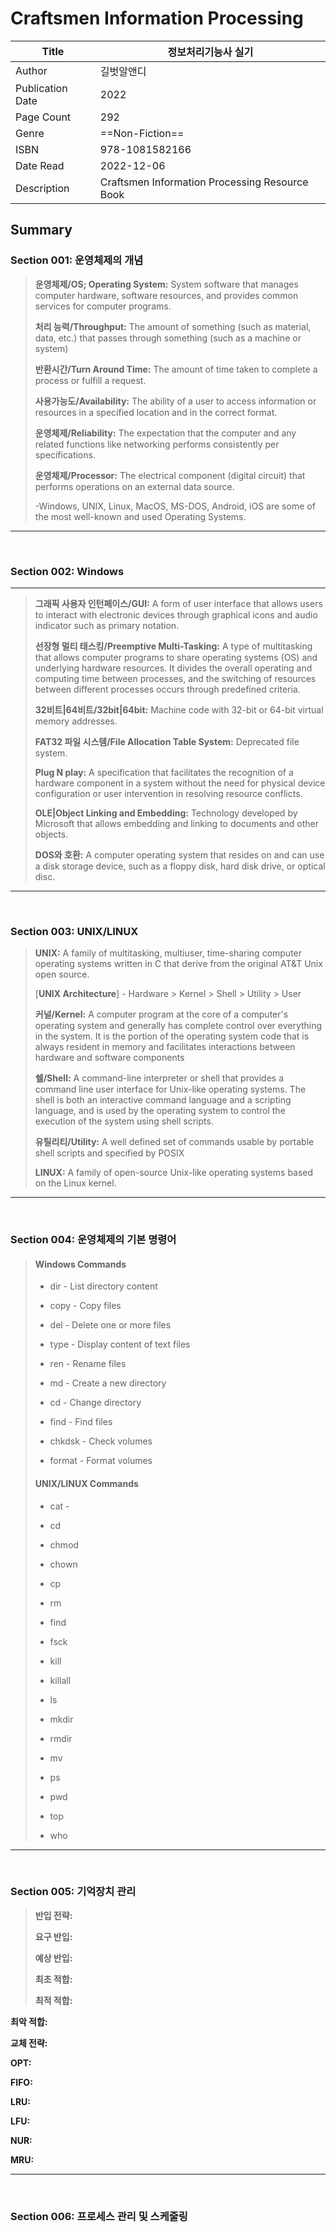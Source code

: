 # Craftsmen Information Processing

| Title            | 정보처리기능사 실기                                 |
|------------------|--------------------------------------------|
| Author           | 길벗알앤디                                      |
| Publication Date | 2022                                       |
| Page Count       | 292                                        |
| Genre            | ==Non-Fiction==                            |
| ISBN             | 978-1081582166                             |
| Date Read        | 2022-12-06                                 |
| Description      | Craftsmen Information Processing Resource Book |


## Summary

### Section 001: 운영체제의 개념

> __운영체제/OS; Operating System:__ System software that manages computer hardware, software resources, and provides common services for computer programs.
> 
> __처리 능력/Throughput:__ The amount of something (such as material, data, etc.) that passes through something (such as a machine or system)
>
> __반환시간/Turn Around Time:__ The amount of time taken to complete a process or fulfill a request.
>
> __사용가능도/Availability:__ The ability of a user to access information or resources in a specified location and in the correct format.
>
> __운영체제/Reliability:__ The expectation that the computer and any related functions like networking performs consistently per specifications.
>
> __운영체제/Processor:__ The electrical component (digital circuit) that performs operations on an external data source.
>
> -Windows, UNIX, Linux, MacOS, MS-DOS, Android, iOS are some of the most well-known and used Operating Systems.

---
<br/>

### Section 002: Windows

---
> __그래픽 사용자 인턴페이스/GUI:__ A form of user interface that allows users to interact with electronic devices through graphical icons and audio indicator such as primary notation.
> 
> __선장형 멀티 태스킹/Preemptive Multi-Tasking:__ A type of multitasking that allows computer programs to share operating systems (OS) and underlying hardware resources. It divides the overall operating and computing time between processes, and the switching of resources between different processes occurs through predefined criteria.
>
> __32비트|64비트/32bit|64bit:__ Machine code with 32-bit or 64-bit virtual memory addresses.
>
> __FAT32 파일 시스템/File Allocation Table System:__ Deprecated file system.
>
> __Plug N play:__ A specification that facilitates the recognition of a hardware component in a system without the need for physical device configuration or user intervention in resolving resource conflicts.
> 
> __OLE|Object Linking and Embedding:__ Technology developed by Microsoft that allows embedding and linking to documents and other objects.
>
> __DOS와 호환:__ A computer operating system that resides on and can use a disk storage device, such as a floppy disk, hard disk drive, or optical disc.

---
<br/>

### Section 003: UNIX/LINUX

> __UNIX:__ A family of multitasking, multiuser, time-sharing computer operating systems written in C that derive from the original AT&T Unix open source.
>
> [__UNIX Architecture__] - Hardware > Kernel > Shell > Utility > User
>
> __커널/Kernel:__ A computer program at the core of a computer's operating system and generally has complete control over everything in the system. It is the portion of the operating system code that is always resident in memory and facilitates interactions between hardware and software components
>
> __쉘/Shell:__ A command-line interpreter or shell that provides a command line user interface for Unix-like operating systems. The shell is both an interactive command language and a scripting language, and is used by the operating system to control the execution of the system using shell scripts.
>
> __유틸리티/Utility:__ A well defined set of commands usable by portable shell scripts and specified by POSIX
> 
> __LINUX:__ A family of open-source Unix-like operating systems based on the Linux kernel.

---
<br/>

### Section 004: 운영체제의 기본 명령어

> #### Windows Commands  
> - dir -	List directory content 
>
> - copy - Copy files
> 
> - del - Delete one or more files
>
> - type - Display content of text files
>
> - ren - Rename files
>
> - md - Create a new directory
>
> - cd - Change directory
>
> - find - Find files
>
> - chkdsk - Check volumes
>
> - format - Format volumes
>
> #### UNIX/LINUX Commands
>
> - cat - 
>
> - cd
>
> - chmod
> 
> - chown
>
> - cp
>
> - rm
>
> - find
>
> - fsck
>
> - kill
>
> - killall
>
> - ls
>
> - mkdir
>
> - rmdir
>
> - mv
>
> - ps
>
> - pwd
>
> - top
>
> - who

---
<br/>

### Section 005: 기억장치 관리

> __반입 전략:__
>
> __요구 반입:__
>
> __예상 반입:__
>
> __최초 적합:__
>
> __최적 적합:__

__최악 적합:__

__교체 전략:__

__OPT:__

__FIFO:__

__LRU:__

__LFU:__

__NUR:__

__MRU:__

---
<br/>

### Section 006: 프로세스 관리 및 스케줄링

